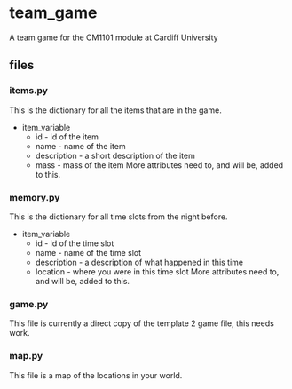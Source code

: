 # team_game
A team game for the CM1101 module at Cardiff University

## files

### items.py
This is the dictionary for all the items that are in the game.
- item_variable
    - id - id of the item
    - name - name of the item
    - description - a short description of the item
    - mass - mass of the item
More attributes need to, and will be, added to this.    
    
    
### memory.py
This is the dictionary for all time slots from the night before.
- item_variable
    - id - id of the time slot
    - name - name of the time slot
    - description - a description of what happened in this time
    - location - where you were in this time slot
More attributes need to, and will be, added to this.    

### game.py
This file is currently a direct copy of the template 2 game file, this needs work.

### map.py
This file is a map of the locations in your world.
